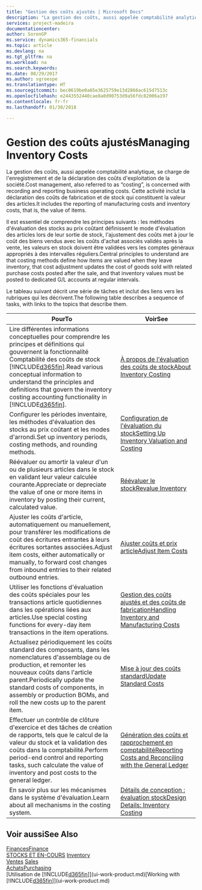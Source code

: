 ```yaml
---
title: "Gestion des coûts ajustés | Microsoft Docs"
description: "La gestion des coûts, aussi appelée comptabilité analytique, se charge de l'enregistrement et de la déclaration des coûts d'exploitation de la société. Cette activité inclut la déclaration des coûts de fabrication et de stock qui constituent la valeur des articles."
services: project-madeira
documentationcenter: 
author: SorenGP
ms.service: dynamics365-financials
ms.topic: article
ms.devlang: na
ms.tgt_pltfrm: na
ms.workload: na
ms.search.keywords: 
ms.date: 08/29/2017
ms.author: sgroespe
ms.translationtype: HT
ms.sourcegitcommit: bec0619be0a65e3625759e13d2866ac615d7513c
ms.openlocfilehash: e2443552440cae8a0d90753d9a56fdc82006a197
ms.contentlocale: fr-fr
ms.lasthandoff: 01/30/2018

---
```

# <a name="managing-inventory-costs"></a><span data-ttu-id="1d0b3-104">Gestion des coûts ajustés</span><span class="sxs-lookup"><span data-stu-id="1d0b3-104">Managing Inventory Costs</span></span>
<span data-ttu-id="1d0b3-105">La gestion des coûts, aussi appelée comptabilité analytique, se charge de l'enregistrement et de la déclaration des coûts d'exploitation de la société.</span><span class="sxs-lookup"><span data-stu-id="1d0b3-105">Cost management, also referred to as “costing”, is concerned with recording and reporting business operating costs.</span></span> <span data-ttu-id="1d0b3-106">Cette activité inclut la déclaration des coûts de fabrication et de stock qui constituent la valeur des articles.</span><span class="sxs-lookup"><span data-stu-id="1d0b3-106">It includes the reporting of manufacturing costs and inventory costs, that is, the value of items.</span></span>   

<span data-ttu-id="1d0b3-107">Il est essentiel de comprendre les principes suivants : les méthodes d'évaluation des stocks au prix coûtant définissent le mode d'évaluation des articles lors de leur sortie de stock, l'ajustement des coûts met à jour le coût des biens vendus avec les coûts d'achat associés validés après la vente, les valeurs en stock doivent être validées vers les comptes généraux appropriés à des intervalles réguliers.</span><span class="sxs-lookup"><span data-stu-id="1d0b3-107">Central principles to understand are that costing methods define how items are valued when they leave inventory, that cost adjustment updates the cost of goods sold with related purchase costs posted after the sale, and that inventory values must be posted to dedicated G/L accounts at regular intervals.</span></span>

<span data-ttu-id="1d0b3-108">Le tableau suivant décrit une série de tâches et inclut des liens vers les rubriques qui les décrivent.</span><span class="sxs-lookup"><span data-stu-id="1d0b3-108">The following table describes a sequence of tasks, with links to the topics that describe them.</span></span>

|<span data-ttu-id="1d0b3-109">**Pour**</span><span class="sxs-lookup"><span data-stu-id="1d0b3-109">**To**</span></span>|<span data-ttu-id="1d0b3-110">**Voir**</span><span class="sxs-lookup"><span data-stu-id="1d0b3-110">**See**</span></span>|  
|------------|-------------|  
|<span data-ttu-id="1d0b3-111">Lire différentes informations conceptuelles pour comprendre les principes et définitions qui gouvernent la fonctionnalité Comptabilité des coûts de stock [!INCLUDE[d365fin](includes/d365fin_md.md)].</span><span class="sxs-lookup"><span data-stu-id="1d0b3-111">Read various conceptual information to understand the principles and definitions that govern the inventory costing accounting functionality in [!INCLUDE[d365fin](includes/d365fin_md.md)].</span></span>|[<span data-ttu-id="1d0b3-112">À propos de l'évaluation des coûts de stock</span><span class="sxs-lookup"><span data-stu-id="1d0b3-112">About Inventory Costing</span></span>](finance-learn-about-costing.md)|  
|<span data-ttu-id="1d0b3-113">Configurer les périodes inventaire, les méthodes d'évaluation des stocks au prix coûtant et les modes d'arrondi.</span><span class="sxs-lookup"><span data-stu-id="1d0b3-113">Set up inventory periods, costing methods, and rounding methods.</span></span>|[<span data-ttu-id="1d0b3-114">Configuration de l'évaluation du stock</span><span class="sxs-lookup"><span data-stu-id="1d0b3-114">Setting Up Inventory Valuation and Costing</span></span>](finance-set-up-inventory-valuation-and-costing.md)|
|<span data-ttu-id="1d0b3-115">Réévaluer ou amortir la valeur d'un ou de plusieurs articles dans le stock en validant leur valeur calculée courante.</span><span class="sxs-lookup"><span data-stu-id="1d0b3-115">Appreciate or depreciate the value of one or more items in inventory by posting their current, calculated value.</span></span>|[<span data-ttu-id="1d0b3-116">Réévaluer le stock</span><span class="sxs-lookup"><span data-stu-id="1d0b3-116">Revalue Inventory</span></span>](inventory-how-revalue-inventory.md)|
|<span data-ttu-id="1d0b3-117">Ajuster les coûts d'article, automatiquement ou manuellement, pour transférer les modifications de coût des écritures entrantes à leurs écritures sortantes associées.</span><span class="sxs-lookup"><span data-stu-id="1d0b3-117">Adjust item costs, either automatically or manually, to forward cost changes from inbound entries to their related outbound entries.</span></span>|[<span data-ttu-id="1d0b3-118">Ajuster coûts et prix article</span><span class="sxs-lookup"><span data-stu-id="1d0b3-118">Adjust Item Costs</span></span>](inventory-how-adjust-item-costs.md)|
|<span data-ttu-id="1d0b3-119">Utiliser les fonctions d'évaluation des coûts spéciales pour les transactions article quotidiennes dans les opérations liées aux articles.</span><span class="sxs-lookup"><span data-stu-id="1d0b3-119">Use special costing functions for every-day item transactions in the item operations.</span></span>|[<span data-ttu-id="1d0b3-120">Gestion des coûts ajustés et des coûts de fabrication</span><span class="sxs-lookup"><span data-stu-id="1d0b3-120">Handling Inventory and Manufacturing Costs</span></span>](finance-handle-inventory-and-manufacturing-costs.md)|  
|<span data-ttu-id="1d0b3-121">Actualisez périodiquement les coûts standard des composants, dans les nomenclatures d'assemblage ou de production, et remonter les nouveaux coûts dans l'article parent.</span><span class="sxs-lookup"><span data-stu-id="1d0b3-121">Periodically update the standard costs of components, in assembly or production BOMs, and roll the new costs up to the parent item.</span></span>|[<span data-ttu-id="1d0b3-122">Mise à jour des coûts standard</span><span class="sxs-lookup"><span data-stu-id="1d0b3-122">Update Standard Costs</span></span>](finance-how-to-update-standard-costs.md)|
|<span data-ttu-id="1d0b3-123">Effectuer un contrôle de clôture d'exercice et des tâches de création de rapports, tels que le calcul de la valeur du stock et la validation des coûts dans la comptabilité.</span><span class="sxs-lookup"><span data-stu-id="1d0b3-123">Perform period-end control and reporting tasks, such calculate the value of inventory and post costs to the general ledger.</span></span>|[<span data-ttu-id="1d0b3-124">Génération des coûts et rapprochement en comptabilité</span><span class="sxs-lookup"><span data-stu-id="1d0b3-124">Reporting Costs and Reconciling with the General Ledger</span></span>](finance-report-costs-and-reconcile-with-the-general-ledger.md)|  
|<span data-ttu-id="1d0b3-125">En savoir plus sur les mécanismes dans le système d'évaluation.</span><span class="sxs-lookup"><span data-stu-id="1d0b3-125">Learn about all mechanisms in the costing system.</span></span>|[<span data-ttu-id="1d0b3-126">Détails de conception : évaluation stock</span><span class="sxs-lookup"><span data-stu-id="1d0b3-126">Design Details: Inventory Costing</span></span>](design-details-inventory-costing.md)|  

## <a name="see-also"></a><span data-ttu-id="1d0b3-127">Voir aussi</span><span class="sxs-lookup"><span data-stu-id="1d0b3-127">See Also</span></span>  
 [<span data-ttu-id="1d0b3-128">Finances</span><span class="sxs-lookup"><span data-stu-id="1d0b3-128">Finance</span></span>](finance.md)  
 <span data-ttu-id="1d0b3-129">[STOCKS ET EN-COURS](inventory-manage-inventory.md) </span><span class="sxs-lookup"><span data-stu-id="1d0b3-129">[Inventory](inventory-manage-inventory.md) </span></span>  
 <span data-ttu-id="1d0b3-130">[Ventes](sales-manage-sales.md) </span><span class="sxs-lookup"><span data-stu-id="1d0b3-130">[Sales](sales-manage-sales.md) </span></span>  
 [<span data-ttu-id="1d0b3-131">Achats</span><span class="sxs-lookup"><span data-stu-id="1d0b3-131">Purchasing</span></span>](purchasing-manage-purchasing.md)  
 <span data-ttu-id="1d0b3-132">[Utilisation de [!INCLUDE[d365fin](includes/d365fin_md.md)]](ui-work-product.md)</span><span class="sxs-lookup"><span data-stu-id="1d0b3-132">[Working with [!INCLUDE[d365fin](includes/d365fin_md.md)]](ui-work-product.md)</span></span>

